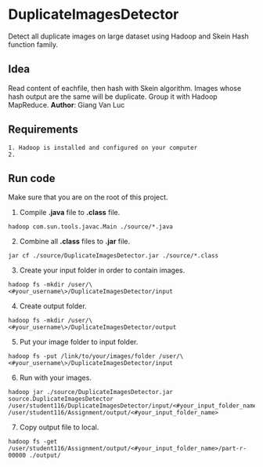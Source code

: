 # DuplicateImagesDetector
Detect all duplicate images on large dataset using Hadoop and Skein Hash function family.
## Idea
Read content of eachfile, then hash with Skein algorithm. Images whose hash output are the same will be duplicate. Group it with Hadoop MapReduce. 
**Author**: Giang Van Luc
## Requirements
    1. Hadoop is installed and configured on your computer
    2. 
## Run code
Make sure that you are on the root of this project.
1. Compile **.java** file to **.class** file.    
```
hadoop com.sun.tools.javac.Main ./source/*.java
```
2. Combine all **.class** files to **.jar** file.
```
jar cf ./source/DuplicateImagesDetector.jar ./source/*.class
```
3. Create your input folder in order to contain images.
```
hadoop fs -mkdir /user/\<#your_username\>/DuplicateImagesDetector/input
```
4. Create output folder.
```
hadoop fs -mkdir /user/\<#your_username\>/DuplicateImagesDetector/output
```
5. Put your image folder to input folder.
```
hadoop fs -put /link/to/your/images/folder /user/\<#your_username\>/DuplicateImagesDetector/input
```
6. Run with your images.
```
hadoop jar ./source/DuplicateImagesDetector.jar source.DuplicateImagesDetector /user/student116/DuplicateImagesDetector/input/<#your_input_folder_name> /user/student116/Assignment/output/<#your_input_folder_name>
```
7. Copy output file to local.
```
hadoop fs -get /user/student116/Assignment/output/<#your_input_folder_name>/part-r-00000 ./output/
```
